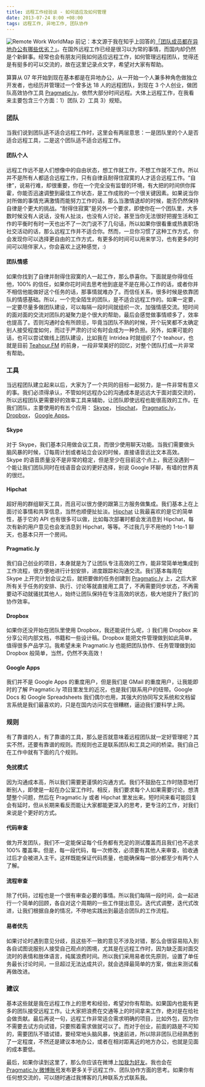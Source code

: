 ```yaml
---
title: 远程工作经验谈 - 如何适应及如何管理
date: 2013-07-24 8:00 +08:00
tags: 远程工作, 异地工作, 团队协作
---
```


![Remote Work WorldMap](remote-team-the-things-you-should-know/remote-work-worldmap.jpg)
前记：本文源于我在知乎上回答的[「团队成员都在异地办公有哪些优劣？」](http://www.zhihu.com/question/20011303/answer/17978689)。在国外远程工作已经是很习以为常的事情，而国内却仍然是个新鲜事。经常也会有朋友问我如何适应远程工作，如何管理远程团队，觉得还是有挺多的可以交流的，故在这里记录点文字，希望对大家有帮助。

算算从 07 年开始到现在基本都是在异地办公，从一开始一个人兼多种角色做独立开发者，也经历并管理过一个曾多达 18 人的远程团队，到现在 3 个人创业，做团队高效协作工具 [Pragmatic.ly](https://pragmatic.ly "团队高效协作工具")，依然大部分时间远程。大体上远程工作，在我看来主要包含三个方面：1）团队 2）工具 3）规矩。

### 团队

当我们说到团队适不适合远程工作时，这里会有两层意思：一是团队里的个人是否适合远程工具，二是这个团队适不适合远程工作。

#### 团队个人

远程工作远不是人们想像中的自由状态，想工作就工作，不想工作就不工作。所以并不是所有人都适合远程工作，只有自律且耐得住寂寞的人才适合远程工作。“自律”，说易行难，却很重要，你在一个完全没有监督的环境，有大把的时间供你挥霍，你能否迅速调整到最佳工作状态，是工作成败的一个很关键因素。如果说当你对所做的事情充满激情而能努力工作的话，那么当激情退却的时候，能否仍然保持自律是个更大的挑战。“耐得住寂寞”是另外一个要求，即使你在一个团队里，大多数时候没有人说话，没有人扯淡，也没有人讨论，甚至当你无法很好把握生活和工作的平衡时有时一天也出不了一次门说不了几句话，所以如果你很看重或热衷职场社交活动的话，那么远程工作并不适合你。然而，一旦你习惯了这种工作方式，你会发现你可以选择更自由的工作方式，有更多的时间可以用来学习，也有更多的时间可以陪伴家人，你会喜欢上这种感觉，:)

#### 团队情感

如果你找到了自律并耐得住寂寞的人一起工作，那么恭喜你。下面就是你得信任他，100% 的信任，如果你花时间去思考他到底是不是在用心工作的话，或者你并不相信他能做好这个任务的话，那事情就难办了。而信任关系，很多时候是依靠团队的情感基础。所以，一个完全陌生的团队，是不适合远程工作的。如果一定要，一定要尽量多做团队建设，可以每隔一段时间就组织一次，加强情感交流。短时间的面对面的交流对团队的凝聚力是个很大的帮助，最后会感觉做事情顺多了，效率也提高了。否则沟通时会有所顾忌，毕竟当团队不熟的时候，开个玩笑都不太确定别人接受程度如何，而过于严肃的讨论有时会成为一种负担。另外，如果可能的话，也可以尝试做线上团队建设，比如我在 Intridea 时就组织了个 teahour，也就是目前 [Teahour.FM](http://teahour.fm) 的前身，一段非常美好的回忆，对整个团队打成一片非常有帮助。

### 工具

当远程团队建立起来以后，大家为了一个共同的目标一起努力，是一件非常有意义的事。我们必须得承认，不管如何远程办公的沟通成本是远远大于面对面交流的，所以远程团队更需要好的效率工具来辅助，让团队即使远程也能很高效的工作。在我们团队，主要使用的有五个应用： [Skype](http://skype.com)， [Hipchat](https://hipchat.com)， [Pragmatic.ly](https://pragmatic.ly "团队高效协作软件")， [Dropbox](https://dropbox.com)， [Google Apps](https://www.google.com/intl/zh-CN/enterprise/apps/business/)。

#### Skype

对于 Skype，我们基本只用做会议工具，而很少使用聊天功能。当我们需要做头脑风暴的时候，订每周计划或者站立会议的时候，直接语音远比文本高效。 Skype 的语音质量没不是非常的稳定，但是至少在目前这个点上，我还没遇到一个能让我们团队同时在线语音会议的更好选择，别说 Google 环聊，有墙的世界真的很烂。

#### Hipchat

超好用的群组聊天工具，而且可以很方便的跟第三方服务做集成。我们基本上在上面讨论事情和共享信息，当然也顺便扯扯淡。[Hipchat](https://hipchat.com) 让我最喜欢的是它的简单性，基于它的 API 也有很多可以做，比如每次部署时都会发消息到 Hipchat，每次有新的用户意见也会发消息到 Hipchat，等等。不过我几乎不用他的 1-to-1 聊天，也基本只开一个房间。

#### Pragmatic.ly

我们自己创业的项目，本身就是为了让团队专注高效的工作，能非常简单地集成到工作流程，很方便地进行计划安排，进度跟踪和沟通交流。我们基本每周在 Skype 上开完计划会议之后，就把要做的任务创建到 [Pragmatic.ly](https://pragmatic.ly "高效任务管理工具") 上，之后大家所有关于任务的安排、执行、讨论等就直接用工具了，不再需要同步状态，不再需要动不动就骚扰其他人，始终让团队保持在专注高效的状态，极大地提升了我们的协作效率。

#### Dropbox

如果你还没开始在团队里使用 Dropbox，我还能说什么呢，:)  我们用 Dropbox 来分享公司内部文档，书籍和一些设计稿。Dropbox 能把文件管理做到如此简单，值得很多产品学习。我希望未来 Pragmatic.ly 也能把团队协作、任务管理做到如 Dropbox 般简单，当然，仍然不失高效！

#### Google Apps

我们并不是 Google Apps 的重度用户，但是我们是 GMail 的重度用户，让我能即时的了解 Pragmatic.ly 项目里发生的近况，也是我们联系用户的纽带。Google Docs 和 Google Spreadsheets 我们偶尔也用，其强大的协同写文系统和文档留言系统是我们最喜欢的，只是在国内访问实在很糟糕，逼迫我们要科学上网。

### 规则

有了靠谱的人，有了靠谱的工具，那么是否就意味着远程团队就一定好管理呢？其实不然，还要有靠谱的规则。而规则也正是联系团队和工具之间的桥梁。我们自己在工作中就有下面的几个规则。

#### 免扰模式

因为沟通成本高，所以我们需要更谨慎的沟通方式。我们不鼓励在工作时随意地打断别人，即使是一起在办公室工作时。相反，我们要求每个人如果需要讨论，想清楚整个问题，然后在 Pragmatic.ly 或者 Hipchat 里发出来。短时间来看可能回复会有延时，但从长期来看反而能让大家都能更深入的思考，更专注的工作，对我们来说是个更好的方式。

#### 代码审查

做为开发团队，我们不一定能保证每个任务都有充足的测试覆盖而且我们也不追求 100% 覆盖率。但是，每一段代码，每一次修改，必须要有其他人来审查，验收通过后才会被进入主干。这样既能保证代码质量，也能确保每一部分都至少有两个人了解。

#### 流程审查

除了代码，过程也是一个很有审查必要的事情。所以我们每隔一段时间，会一起进行一个简单的回顾，各自对这个周期的一些工作提出意见。迭代式调整，迭代式改进，让我们根据自身的情况，不停地实践出到最适合团队的工作流程。

#### 易者优先

如果讨论时遇到意见分歧，且这些不一致的意见不涉及对错，那么会很容易陷入到各自试图说服别人接受自己观点的困境，尤其是在远程工作时，因为缺乏面对面交流时的表情和肢体语言，纯属浪费时间。所以我们采用易者优先原则，设置了单任务最长讨论时间，一旦超过无法达成共识，就会选择最简单的方案，做出来测试看再做改进。

### 建议

基本这些就是我在远程工作上的思考和经验，希望对你有帮助。如果国内也能有更多的团队接受远程工作。让大家把浪费在交通等上的时间拿来工作，绝对是在给社会做贡献。最后再说一句，远程工作非常适合需求明确的项目，比如外包，因为你不需要去试方向试错，只要照着需求做就可以了。而对于创业，前面的路是不可知的，需要团队不错试错，要经常地头脑风暴，快速前进，所以除非团队已经熟悉到了一定程度，不然还是建议本地办公，或者在相对距离近的地方办公，也就是见面的成本要低。

最后，如果你读到这里了，那么你应该在微博上[加我为好友](http://weibo.com/presently)。我也会在 [Pragmatic.ly 微博账号](http://weibo.com/pragmaticly)发布更多关于远程工作、团队协作方面的思考。如果你有任何想交流的，可以随时通过我博客的几种联系方式联系我。
